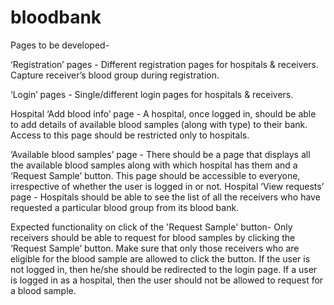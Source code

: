 # bloodbank

Pages to be developed-

‘Registration’ pages -
Different registration pages for hospitals & receivers.
Capture receiver’s blood group during registration.

‘Login’ pages -
Single/different login pages for hospitals & receivers.

Hospital ‘Add blood info’ page -
A hospital, once logged in, should be able to add details of available blood samples (along with type) to their bank.
Access to this page should be restricted only to hospitals.

‘Available blood samples’ page -
There should be a page that displays all the available blood samples
along with which hospital has them
and a ‘Request Sample’ button.
This page should be accessible to everyone, irrespective of whether the user is logged in or not.
Hospital ‘View requests’ page -
Hospitals should be able to see the list of all the receivers who have requested a particular blood group from its blood bank.

Expected functionality on click of the 'Request Sample' button-
Only receivers should be able to request for blood samples by clicking the ‘Request Sample’ button.
Make sure that only those receivers who are eligible for the blood sample are allowed to click the button.
If the user is not logged in, then he/she should be redirected to the login page.
If a user is logged in as a hospital, then the user should not be allowed to request for a blood sample.
